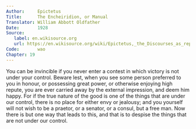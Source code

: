 ```yaml
---
Author:     Epictetus  
Title:      The Encheiridion, or Manual  
Translator: William Abbott Oldfather  
Date:       1928  
Source: 
   label: en.wikisource.org
   url: https://en.wikisource.org/wiki/Epictetus,_the_Discourses_as_reported_by_Arrian,_the_Manual,_and_Fragments/Manual 
Code:       wao  
Chapter: 19
---
```


You can be invincible if you never enter a contest in which victory is not
under your control. Beware lest, when you see some person preferred to you in
honour, or possessing great power, or otherwise enjoying high repute, you are
ever carried away by the external impression, and deem him happy. For if the
true nature of the good is one of the things that are under our control, there
is no place for either envy or jealousy; and you yourself will not wish to be a
praetor, or a senator, or a consul, but a free man. Now there is but one way
that leads to this, and that is to despise the things that are not under our
control.


